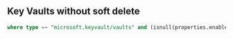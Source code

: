 ## Key Vaults without soft delete

```sql
where type =~ "microsoft.keyvault/vaults" and (isnull(properties.enableSoftDelete) or properties.enableSoftDelete == false)
```

